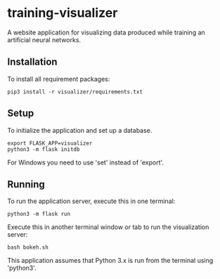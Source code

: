 # training-visualizer
A website application for visualizing data produced while training an artificial neural networks.

## Installation
To install all requirement packages:
```
pip3 install -r visualizer/requirements.txt
```

## Setup
To initialize the application and set up a database.
```
export FLASK_APP=visualizer
python3 -m flask initdb
```
For Windows you need to use 'set' instead of 'export'. 

## Running
To run the application server, execute this in one terminal:
```
python3 -m flask run
```

Execute this in another terminal window or tab to run the visualization server:
```
bash bokeh.sh
```

This application assumes that Python 3.x is run from the terminal using 'python3'.
